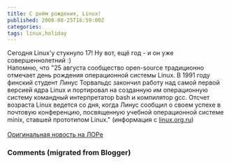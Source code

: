 ```yaml
---
title: С днём рождения, Linux!
published: 2008-08-25T16:59:00Z
categories: 
tags: linux,holiday
---
```


Сегодня Linux'у стукнуло 17! Ну вот, ещё год - и он уже совершеннолетний :)<br />Напомню, что "25 августа сообщество open-source традиционно отмечает день рождения операционной системы Linux. В 1991 году финский студент Линус Торвальдс закончил работу над самой первой версией ядра Linux и портировал на созданную им операционную систему командный интерпретатор bash и компилятор gcc. Отсчет возраста Linux ведется со дня, когда Линус сообщил о своем успехе в почтовую конференцию, посвященную учебной операционной системе minix, ставшей прототипом Linux." (информация с <a href="http://linux.org.ru/">linux.org.ru</a>)<br /><br /><a href="http://www.linux.org.ru/view-message.jsp?msgid=3043817&lastmod=1219681743524">Оригинальная новость на ЛОРе</a>

<h3 id='hakyll-convert-comments-title'>Comments (migrated from Blogger)</h3>


